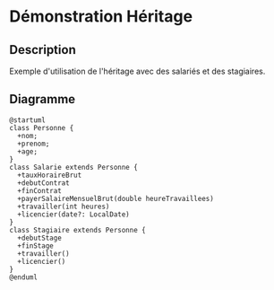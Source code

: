 # Démonstration Héritage

## Description

Exemple d'utilisation de l'héritage avec des salariés et des stagiaires.

## Diagramme

```plantuml
@startuml
class Personne {
  +nom;
  +prenom;
  +age;
}
class Salarie extends Personne {
  +tauxHoraireBrut
  +debutContrat
  +finContrat
  +payerSalaireMensuelBrut(double heureTravaillees)
  +travailler(int heures)
  +licencier(date?: LocalDate)
}
class Stagiaire extends Personne {
  +debutStage
  +finStage
  +travailler()
  +licencier()
}
@enduml
```